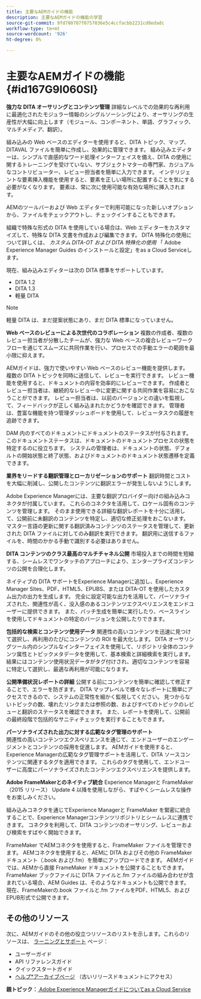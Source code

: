 ```yaml
---
title: 主要なAEMガイドの機能
description: 主要なAEMガイドの機能の学習
source-git-commit: 9fd780707f0757036e5c4ccfacbb2231cd8edadc
workflow-type: tm+mt
source-wordcount: '926'
ht-degree: 0%

---
```



# 主要なAEMガイドの機能 {#id167G9I060SI}

**強力な DITA オーサリングとコンテンツ管理**
詳細なレベルでの効果的な再利用に最適化されたモジュラー情報のシングルソーシングにより、オーサリングの生産性が大幅に向上します（モジュール、コンポーネント、単語、グラフィック、マルチメディア、翻訳）。

組み込みの Web ベースのエディターを使用すると、DITA トピック、マップ、DITAVAL ファイルを簡単に作成し、効果的に管理できます。 組み込みエディターは、シンプルで直感的なワード処理インターフェイスを備え、DITA の使用に関するトレーニングを受けていない、サブジェクトマターの専門家、カジュアルなコントリビューター、レビュー担当者を簡単に入力できます。 インテリジェントな要素挿入機能を使用すると、要素を正しい場所に配置することを気にする必要がなくなります。 要素は、常に次に使用可能な有効な場所に挿入されます。

AEMのツールバーおよび Web エディターで利用可能になった新しいオプションから、ファイルをチェックアウトし、チェックインすることもできます。

組織で特殊な形式の DITA を使用している場合は、Web エディターをカスタマイズして、特殊な DITA 文書を作成および編集できます。 DITA 特殊化の使用について詳しくは、 *カスタム DITA-OT および DITA 特殊化の使用* 「 Adobe Experience Manager Guides のインストールと設定」をas a Cloud Serviceします。

現在、組み込みエディターは次の DITA 標準をサポートしています。

* DITA 1.2
* DITA 1.3
* 軽量 DITA


>[!NOTE]
>
> 軽量 DITA は、まだ提案状態にあり、まだ DITA 標準になっていません。

**Web ベースのレビューによる次世代のコラボレーション**
複数の作成者、複数のレビュー担当者が分散したチームが、強力な Web ベースの複合レビューワークフローを通じてスムーズに共同作業を行い、プロセスでの手動エラーの範囲を最小限に抑えます。

AEMガイドは、強力で使いやすい Web ベースのレビュー機能を提供します。 複数の DITA トピックを同時に送信して、レビューを実行できます。 レビュー機能を使用すると、ドキュメントの内容を効率的にレビューできます。 作成者とレビュー担当者は、継続的なレビュー中に変更に関する共同作業を容易におこなうことができます。 レビュー担当者は、以前のバージョンとの違いを監視して、フィードバックが正しく組み込まれたかどうかを確認できます。 管理者は、豊富な機能を持つ管理ダッシュボードを使用して、レビュータスクの履歴を追跡できます。

DAM 内のすべてのドキュメントにドキュメントのステータスが付与されます。 このドキュメントステータスは、ドキュメントのドキュメントプロセスの状態を特定するのに役立ちます。 システムの管理者は、ドキュメントの状態、デフォルトの開始状態と終了状態、およびドキュメントのドキュメント状態遷移を定義できます。

**業界をリードする翻訳管理とローカリゼーションのサポート**
翻訳時間とコストを大幅に削減し、公開したコンテンツに翻訳エラーが発生しないようにします。

Adobe Experience Managerには、主要な翻訳プロバイダー向けの組み込みコネクタが付属しています。 これらのコネクタを活用して、ロケール固有のコンテンツを管理します。 そのまま使用できる詳細な翻訳レポートを十分に活用して、公開前に未翻訳のコンテンツを特定し、適切な修正処理をおこないます。 マスター言語の更新に関する翻訳済みコンテンツのステータスを管理して、更新された DITA ファイルに対してのみ翻訳を実行できます。 翻訳用に送信するファイルを、時間のかかる手動で識別する必要はありません。

**DITA コンテンツのクラス最高のマルチチャネル公開**
市場投入までの時間を短縮する、シームレスでワンタッチのアプローチにより、エンタープライズコンテンツの公開を合理化します。

ネイティブの DITA サポートをExperience Managerに追加し、Experience Manager Sites、PDF、HTML5、EPUBS、または DITA-OT を使用したカスタム出力の出力を生成します。 完全に設定可能な出力を活用して、パーソナライズされた、関連性が高く、没入感のあるコンテンツエクスペリエンスをエンドユーザーに提供できます。 また、バッチ生成を簡単に実行したり、ベースラインを使用してドキュメントの特定のバージョンを公開したりできます。

**包括的な検索とコンテンツ使用データ**
関連性の高いコンテンツを迅速に見つけて選択し、再利用のたびにコンテンツの ROI を最大化します。 DITA オーサリングツール内のシンプルなインターフェイスを使用して、リポジトリ全体のコンテンツ属性とトピックメタデータを使用して、基本検索と詳細検索を実行します。 結果にはコンテンツ使用状況データがタグ付けされ、適切なコンテンツを容易に特定して選択し、最適な再利用が可能になります。

**公開準備状況レポートの詳細**
公開する前にコンテンツを簡単に確認して修正することで、エラーを防ぎます。 DITA マップレベルで様々なレポートに簡単にアクセスできるので、システムの正常性を細かく監視してください。 見つからないトピックの数、壊れたリンクまたは参照の数、およびすべてのトピックのレビューと翻訳のステータスを確認できます。 また、レポートを使用して、公開前の最終段階で包括的なサニティチェックを実行することもできます。

**パーソナライズされた出力に対する広範なタグ管理のサポート**\
関連性の高いコンテンツエクスペリエンスを通じて、エンドユーザーのエンゲージメントとコンテンツの採用を促進します。 AEMガイドを使用すると、Experience Managerの広範なタグ管理サポートを活用して、DITA ソースコンテンツに関連するタグを適用できます。 これらのタグを使用して、エンドユーザーに高度にパーソナライズされたコンテンツエクスペリエンスを提供します。

**Adobe FrameMakerとのネイティブ統合**
Experience Managerと FrameMaker（2015 リリース） Update 4 以降を使用しながら、すばやくシームレスな操作をお楽しみください。

組み込みコネクタを通じてExperience Managerと FrameMaker を緊密に統合することで、Experience Managerコンテンツリポジトリとシームレスに連携できます。 コネクタを利用して、DITA コンテンツのオーサリング、レビューおよび検索をすばやく開始できます。

FrameMaker でAEMコネクタを使用すると、FrameMaker ファイルを管理できます。 AEMコネクタを使用すると、AEMに DITA およびその他の FrameMaker ドキュメント（.book および.fm）を簡単にアップロードできます。 AEMガイドでは、AEMから直接 FrameMaker ドキュメントを公開することもできます。 FrameMaker ブックファイルに DITA ファイルと.fm ファイルの組み合わせが含まれている場合、AEM Guides は、そのようなドキュメントも公開できます。 現在、FrameMakerの.book ファイルと.fm ファイルをPDF、HTML5、およびEPUB形式で公開できます。

## その他のリソース

次に、AEMガイドのその他の役立つリソースのリストを示します。これらのリソースは、 [ラーニングとサポート](https://helpx.adobe.com/support/xml-documentation-for-experience-manager.html) ページ：

* ユーザーガイド
* API リファレンスガイド
* クイックスタートガイド
* [ヘルプ*アーカイブページ](https://helpx.adobe.com/xml-documentation-for-experience-manager/archive.html) （古いリリースドキュメントにアクセス）

**親トピック：**[ Adobe Experience Managerガイドについてas a Cloud Service](intro.md)

